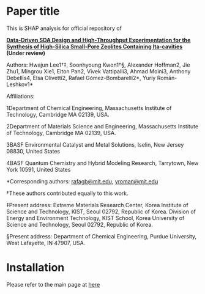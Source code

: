 # Paper title

This is SHAP analysis for official repository of

[**Data-Driven SDA Design and High-Throughput Experimentation for the Synthesis of High-Silica Small-Pore Zeolites Containing lta-cavities**](url) **(Under review)**

Authors: Hwajun Lee1†‡, Soonhyoung Kwon1†§, Alexander Hoffman2, Jie Zhu1, Mingrou Xie1, Elton Pan2, Vivek Vattipalli3, Ahmad Moini3, Anthony Debellis4, Elsa Olivetti2, Rafael Gómez-Bombarelli2*, Yuriy Román-Leshkov1*

Affiliations:

1Department of Chemical Engineering, Massachusetts Institute of Technology, Cambridge MA 02139, USA.

2Department of Materials Science and Engineering, Massachusetts Institute of Technology, Cambridge MA 02139, USA.

3BASF Environmental Catalyst and Metal Solutions, Iselin, New Jersey 08830, United States

4BASF Quantum Chemistry and Hybrid Modeling Research, Tarrytown, New York 10591, United States

*Corresponding authors: rafagb@mit.edu, yroman@mit.edu

†These authors contributed equally to this work.

‡Present address: Extreme Materials Research Center, Korea Institute of Science and Technology, KIST, Seoul 02792, Republic of Korea. Division of Energy and Environment Technology, KIST School, Korea University of Science and Technology, Seoul 02792, Republic of Korea.

§Present address: Department of Chemical Engineering, Purdue University, West Lafayette, IN 47907, USA.

# Installation
Please refer to the main page at [here](https://github.com/eltonpan/zeosyn_dataset/tree/master)